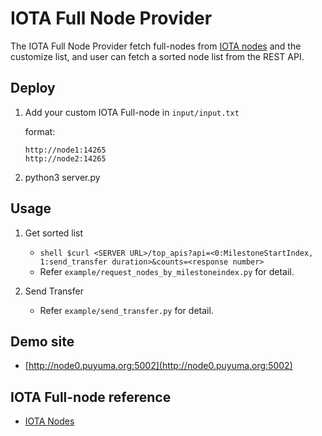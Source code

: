 # IOTA Full Node Provider

The IOTA Full Node Provider fetch full-nodes from [IOTA nodes](https://iota-nodes.net/) and
the customize list, and user can fetch a sorted node list from the REST API.

## Deploy
1. Add your custom IOTA Full-node in `input/input.txt`

   format:
   ```
   http://node1:14265
   http://node2:14265
   ```
2. python3 server.py

## Usage
1. Get sorted list
   
    - ```shell $curl <SERVER URL>/top_apis?api=<0:MilestoneStartIndex, 1:send_transfer duration>&counts=<response number> ```
    - Refer `example/request_nodes_by_milestoneindex.py` for detail. 

2. Send Transfer
    - Refer `example/send_transfer.py` for detail. 

## Demo site
- [http://node0.puyuma.org:5002](http://node0.puyuma.org:5002)

## IOTA Full-node reference
- [IOTA Nodes](https://iota-nodes.net/)
